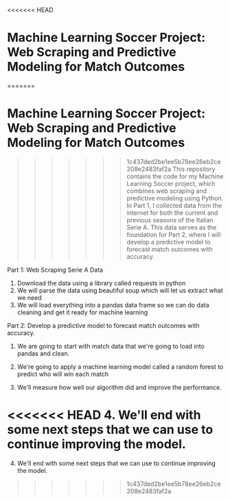 <<<<<<< HEAD
# Machine Learning Soccer Project: Web Scraping and Predictive Modeling for Match Outcomes
=======
#  Machine Learning Soccer Project: Web Scraping and Predictive Modeling for Match Outcomes
>>>>>>> 1c437ded2be1ee5b78ee26eb2ce208e2483faf2a
This repository contains the code for my Machine Learning Soccer project, which combines web scraping and predictive modeling using Python. In Part 1, I collected data from the internet for both the current and previous seasons of the Italian Serie A. This data serves as the foundation for Part 2, where I will develop a predictive model to forecast match outcomes with accuracy.

Part 1: Web Scraping Serie A Data

1. Download the data using a library called requests in python
2. We will parse the data using beautiful soup which will let us extract what we need
3. We will load everything into a pandas data frame so we can do data cleaning and get it ready for machine learning


Part 2: Develop a predictive model to forecast match outcomes with accuracy.

1. We are going to start with match data that we're going to load into pandas and clean.

2. We're going to apply a machine learning model called a random forest to predict who will win each match

3. We'll measure how well our algorithm did and improve the performance.

<<<<<<< HEAD
4. We'll end with some next steps that we can use to continue improving the model.
=======
4. We'll end with some next steps that we can use to continue improving the model.
>>>>>>> 1c437ded2be1ee5b78ee26eb2ce208e2483faf2a
